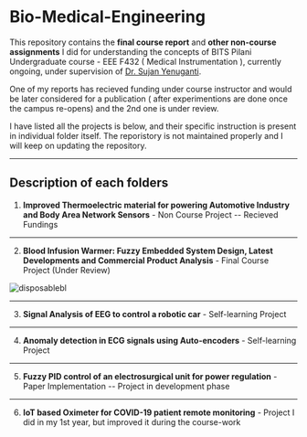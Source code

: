 # Bio-Medical-Engineering

This repository contains the **final course report** and **other non-course assignments** I did for understanding the concepts of BITS Pilani Undergraduate course - EEE F432 ( Medical Instrumentation ), currently ongoing, under supervision of [Dr. Sujan Yenuganti](https://www.bits-pilani.ac.in/pilani/yenugantisujan/Profile).

One of my reports has recieved funding under course instructor and would be later considered for a publication ( after experimentions are done once the campus re-opens) and the 2nd one is under review.

I have listed all the projects is below, and their specific instruction is present in individual folder itself. 
The reporistory is not maintained properly and I will keep on updating the repository.

---

## Description of each folders

  1. **Improved Thermoelectric material for powering Automotive Industry and Body Area Network Sensors** - Non Course Project -- Recieved Fundings



  ---  
  
  2. **Blood Infusion Warmer: Fuzzy Embedded System Design, Latest Developments and Commercial Product Analysis** - Final Course Project (Under Review)

![disposablebl](https://user-images.githubusercontent.com/47540320/115068814-618f3380-9f10-11eb-8da2-33945f0d183a.jpg)

  ---
  
  3. **Signal Analysis of EEG to control a robotic car** - Self-learning Project

  ---
  
  4. **Anomaly detection in ECG signals using Auto-encoders** - Self-learning Project

  ---
  
  5. **Fuzzy PID control of an electrosurgical unit for power regulation** -  Paper Implementation -- Project in development phase

  ---
  
  6. **IoT based Oximeter for COVID-19 patient remote monitoring** - Project I did in my 1st year, but improved it during the course-work
